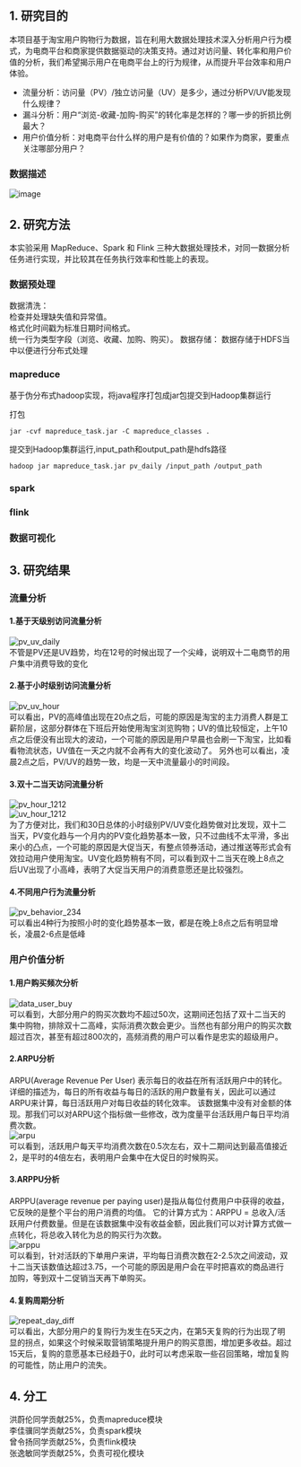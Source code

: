 ## 1. 研究目的
本项目基于淘宝用户购物行为数据，旨在利用大数据处理技术深入分析用户行为模式，为电商平台和商家提供数据驱动的决策支持。通过对访问量、转化率和用户价值的分析，我们希望揭示用户在电商平台上的行为规律，从而提升平台效率和用户体验。  
* 流量分析：访问量（PV）/独立访问量（UV）是多少，通过分析PV/UV能发现什么规律？
* 漏斗分析：用户“浏览-收藏-加购-购买”的转化率是怎样的？哪一步的折损比例最大？
* 用户价值分析：对电商平台什么样的用户是有价值的？如果作为商家，要重点关注哪部分用户？
### 数据描述
![image](https://github.com/user-attachments/assets/b481a4a3-8dc0-4e02-9a58-c7140c97a9dd)


## 2. 研究方法
本实验采用 MapReduce、Spark 和 Flink 三种大数据处理技术，对同一数据分析任务进行实现，并比较其在任务执行效率和性能上的表现。
### 数据预处理
数据清洗：  
检查并处理缺失值和异常值。  
格式化时间戳为标准日期时间格式。  
统一行为类型字段（浏览、收藏、加购、购买）。
数据存储：
数据存储于HDFS当中以便进行分布式处理
### mapreduce
基于伪分布式hadoop实现，将java程序打包成jar包提交到Hadoop集群运行  

打包  
```
jar -cvf mapreduce_task.jar -C mapreduce_classes .
```
提交到Hadoop集群运行,input_path和output_path是hdfs路径
```
hadoop jar mapreduce_task.jar pv_daily /input_path /output_path
```
### spark
### flink
### 数据可视化

## 3. 研究结果
### 流量分析
#### 1.基于天级别访问流量分析
![pv_uv_daily](images/pv_uv_daily.png)  
不管是PV还是UV趋势，均在12号的时候出现了一个尖峰，说明双十二电商节的用户集中消费导致的变化  

#### 2.基于小时级别访问流量分析
![pv_uv_hour](images/pv_uv_hour.png)  
可以看出，PV的高峰值出现在20点之后，可能的原因是淘宝的主力消费人群是工薪阶层，这部分群体在下班后开始使用淘宝浏览购物；UV的值比较恒定，上午10点之后便没有出现大的波动，一个可能的原因是用户早晨也会刷一下淘宝，比如看看物流状态，UV值在一天之内就不会再有大的变化波动了。 另外也可以看出，凌晨2点之后，PV/UV的趋势一致，均是一天中流量最小的时间段。  
#### 3.双十二当天访问流量分析
![pv_hour_1212](images/pv_hour_1212.png)  
![uv_hour_1212](images/uv_hour_1212.png)  
为了方便对比，我们和30日总体的小时级别PV/UV变化趋势做对比发现，双十二当天，PV变化趋与一个月内的PV变化趋势基本一致，只不过曲线不太平滑，多出来小的凸点，一个可能的原因是大促当天，有整点领券活动，通过推送等形式会有效拉动用户使用淘宝。UV变化趋势稍有不同，可以看到双十二当天在晚上8点之后UV出现了小高峰，表明了大促当天用户的消费意愿还是比较强烈。
#### 4.不同用户行为流量分析
![pv_behavior_234](images/pv_behavior_234.png)  
可以看出4种行为按照小时的变化趋势基本一致，都是在晚上8点之后有明显增长，凌晨2-6点是低峰  
### 用户价值分析
#### 1.用户购买频次分析
![data_user_buy](images/data_user_buy.png)  
可以看到，大部分用户的购买次数均不超过50次，这期间还包括了双十二当天的集中购物，排除双十二高峰，实际消费次数会更少。当然也有部分用户的购买次数超过百次，甚至有超过800次的，高频消费的用户可以看作是忠实的超级用户。
#### 2.ARPU分析
ARPU(Average Revenue Per User) 表示每日的收益在所有活跃用户中的转化。详细的描述为，每日的所有收益与每日的活跃的用户数量有关，因此可以通过ARPU来计算，每日活跃用户对每日收益的转化效率。
该数据集中没有对金额的体现。那我们可以对ARPU这个指标做一些修改，改为度量平台活跃用户每日平均消费次数。  
![arpu](images/arpu.png)  
可以看到，活跃用户每天平均消费次数在0.5次左右，双十二期间达到最高值接近2，是平时的4倍左右，表明用户会集中在大促日的时候购买。
#### 3.ARPPU分析
ARPPU(average revenue per paying user)是指从每位付费用户中获得的收益，它反映的是整个平台的用户消费的均值。
它的计算方式为：ARPPU = 总收入/活跃用户付费数量。但是在该数据集中没有收益金额，因此我们可以对计算方式做一点转化，将总收入转化为总的购买行为次数。  
![arppu](images/arppu.png)  
可以看到，针对活跃的下单用户来讲，平均每日消费次数在2-2.5次之间波动，双十二当天该数值达超过3.75，一个可能的原因是用户会在平时把喜欢的商品进行加购，等到双十二促销当天再下单购买。
#### 4.复购周期分析
![repeat_day_diff](images/repeat_day_diff.png)  
可以看出，大部分用户的复购行为发生在5天之内，在第5天复购的行为出现了明显的拐点，如果这个时候采取营销策略提升用户的购买意图，增加更多收益。超过15天后，复购的意愿基本已经趋于0，此时可以考虑采取一些召回策略，增加复购的可能性，防止用户的流失。


## 4. 分工
洪蔚伦同学贡献25%，负责mapreduce模块  
李佳骥同学贡献25%，负责spark模块  
曾令扬同学贡献25%，负责flink模块  
张逸敏同学贡献25%，负责可视化模块

